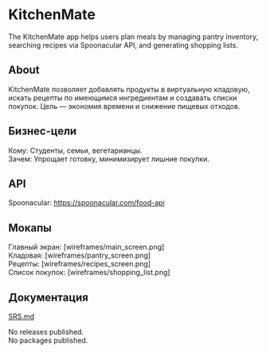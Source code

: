 # KitchenMate

The KitchenMate app helps users plan meals by managing pantry inventory, searching recipes via Spoonacular API, and generating shopping lists.

## About
KitchenMate позволяет добавлять продукты в виртуальную кладовую, искать рецепты по имеющимся ингредиентам и создавать списки покупок. Цель — экономия времени и снижение пищевых отходов.

## Бизнес-цели
Кому: Студенты, семьи, вегетарианцы.  
Зачем: Упрощает готовку, минимизирует лишние покупки.

## API
Spoonacular: https://spoonacular.com/food-api

## Мокапы
Главный экран: [wireframes/main_screen.png]  
Кладовая: [wireframes/pantry_screen.png]  
Рецепты: [wireframes/recipes_screen.png]  
Список покупок: [wireframes/shopping_list.png]

## Документация
[SRS.md](docs/Requirements/SRS.md)

No releases published.  
No packages published.
